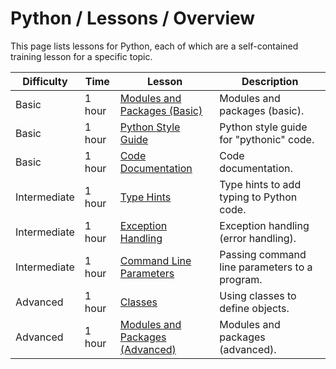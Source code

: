 # Python / Lessons / Overview #

This page lists lessons for Python,
each of which are a self-contained training lesson for a specific topic.

| **Difficulty** | **Time** | **Lesson** | **Description** |
| -- | -- | -- | -- |
| Basic | 1 hour | [Modules and Packages (Basic)](modules-basic/modules-basic.md) | Modules and packages (basic). |
| Basic | 1 hour | [Python Style Guide](python-style-guide/python-style-guide.md) | Python style guide for "pythonic" code. |
| Basic | 1 hour | [Code Documentation](code-doc/code-doc.md) | Code documentation. |
| Intermediate | 1 hour | [Type Hints](type-hints/type-hints.md) | Type hints to add typing to Python code. |
| Intermediate | 1 hour | [Exception Handling](exception-handling/exception-handling.md) | Exception handling (error handling). |
| Intermediate | 1 hour | [Command Line Parameters](command-line-parameters/command-line-parameters.md) | Passing command line parameters to a program. |
| Advanced | 1 hour | [Classes](classes/classes.md) | Using classes to define objects. |
| Advanced | 1 hour | [Modules and Packages (Advanced)](modules-advanced/modules-advanced.md) | Modules and packages (advanced). |
